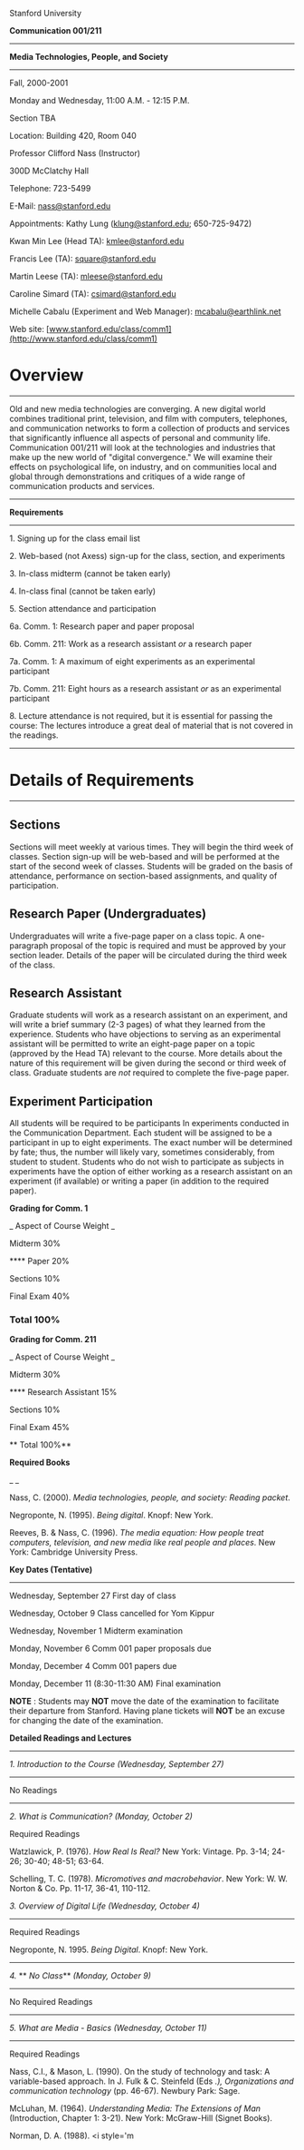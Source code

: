 Stanford University



**Communication 001/211**

** **

**Media Technologies, People, and Society**

** **

Fall, 2000-2001



Monday and Wednesday, 11:00 A.M. - 12:15 P.M.



Section TBA



Location: Building 420, Room 040



Professor Clifford Nass (Instructor)

300D McClatchy Hall

Telephone: 723-5499

E-Mail: nass@stanford.edu

Appointments: Kathy Lung ([klung@stanford.edu](mailto:klung@stanford.edu);
650-725-9472)



Kwan Min Lee (Head TA): kmlee@stanford.edu



Francis Lee (TA): square@stanford.edu

  
Martin Leese (TA): mleese@stanford.edu



Caroline Simard (TA): csimard@stanford.edu

  
Michelle Cabalu (Experiment and Web Manager): mcabalu@earthlink.net



Web site: [www.stanford.edu/class/comm1](http://www.stanford.edu/class/comm1)

  

# Overview

** **

Old and new media technologies are converging. A new digital world combines
traditional print, television, and film with computers, telephones, and
communication networks to form a collection of products and services that
significantly influence all aspects of personal and community life.
Communication 001/211 will look at the technologies and industries that make
up the new world of "digital convergence." We will examine their effects on
psychological life, on industry, and on communities local and global through
demonstrations and critiques of a wide range of communication products and
services.

** **

**Requirements**

** **

1\. Signing up for the class email list

2\. Web-based (not Axess) sign-up for the class, section, and experiments

3\. In-class midterm (cannot be taken early)

4\. In-class final (cannot be taken early)

5\. Section attendance and participation

6a. Comm. 1: Research paper and paper proposal

6b. Comm. 211: Work as a research assistant _or_ a research paper

7a. Comm. 1: A maximum of eight experiments as an experimental participant

7b. Comm. 211: Eight hours as a research assistant _or_ as an experimental
participant

8\. Lecture attendance is not required, but it is essential for passing the
course: The lectures introduce a great deal of material that is not covered in
the readings.

** **

# Details of Requirements

** **

## Sections

Sections will meet weekly at various times. They will begin the third week of
classes. Section sign-up will be web-based and will be performed at the start
of the second week of classes. Students will be graded on the basis of
attendance, performance on section-based assignments, and quality of
participation.



## Research Paper (Undergraduates)

Undergraduates will write a five-page paper on a class topic. A one-paragraph
proposal of the topic is required and must be approved by your section leader.
Details of the paper will be circulated during the third week of the class.



## Research Assistant

Graduate students will work as a research assistant on an experiment, and will
write a brief summary (2-3 pages) of what they learned from the experience.
Students who have objections to serving as an experimental assistant will be
permitted to write an eight-page paper on a topic (approved by the Head TA)
relevant to the course. More details about the nature of this requirement will
be given during the second or third week of class. Graduate students are _not_
required to complete the five-page paper.



## Experiment Participation

All students will be required to be participants In experiments conducted in
the Communication Department. Each student will be assigned to be a
participant in up to eight experiments. The exact number will be determined by
fate; thus, the number will likely vary, sometimes considerably, from student
to student. Students who do not wish to participate as subjects in experiments
have the option of either working as a research assistant on an experiment (if
available) or writing a paper (in addition to the required paper).

  

**Grading for Comm. 1**



_ Aspect of Course  Weight _



Midterm 30%



**** Paper  20%



Sections 10%



Final Exam 40%



###  Total 100%



**Grading for Comm. 211**



_ Aspect of Course  Weight _



Midterm 30%



**** Research Assistant  15%



Sections 10%



Final Exam 45%



** Total 100%**



**Required Books**

_ _

Nass, C. (2000). _Media technologies, people, and society: Reading packet_.



Negroponte, N. (1995). _Being digital_. Knopf: New York.



Reeves, B. & Nass, C. (1996). _The media equation: How people treat computers,
television, and new media like real people and places_. New York: Cambridge
University Press.



**Key Dates (Tentative)**

** **

Wednesday, September 27 First day of class

Wednesday, October 9 Class cancelled for Yom Kippur

Wednesday, November 1 Midterm examination

Monday, November 6 Comm 001 paper proposals due

Monday, December 4 Comm 001 papers due

Monday, December 11 (8:30-11:30 AM) Final examination



**NOTE** : Students may **NOT** move the date of the examination to facilitate
their departure from Stanford. Having plane tickets will **NOT** be an excuse
for changing the date of the examination.

  

**Detailed Readings and Lectures**

** **

_1\. Introduction to the Course (Wednesday, September 27)_

** **

No Readings

** **

_2\. What is Communication? (Monday, October 2)_



Required Readings



Watzlawick, P. (1976). _How Real Is Real?_ New York: Vintage. Pp. 3-14; 24-26;
30-40; 48-51; 63-64.

Schelling, T. C. (1978). _Micromotives and macrobehavior_. New York: W. W.
Norton  & Co. Pp. 11-17, 36-41, 110-112.



_3\. Overview of Digital Life (Wednesday, October 4)_

** **

Required Readings



Negroponte, N. 1995. _Being Digital_. Knopf: New York.

** **

_4._ ** _No Class_** _(Monday, October 9)_

** **

No Required Readings

** **

_5\. What are Media - Basics (Wednesday, October 11)_

** **

Required Readings



Nass, C.I., & Mason, L. (1990). On the study of technology and task: A
variable-based approach. In J. Fulk & C. Steinfeld (Eds _.), Organizations and
communication technology_ (pp. 46-67). Newbury Park: Sage.

McLuhan, M. (1964). _Understanding Media: The Extensions of Man_
(Introduction, Chapter 1: 3-21). New York: McGraw-Hill (Signet Books).

Norman, D. A. (1988). <i style='m

